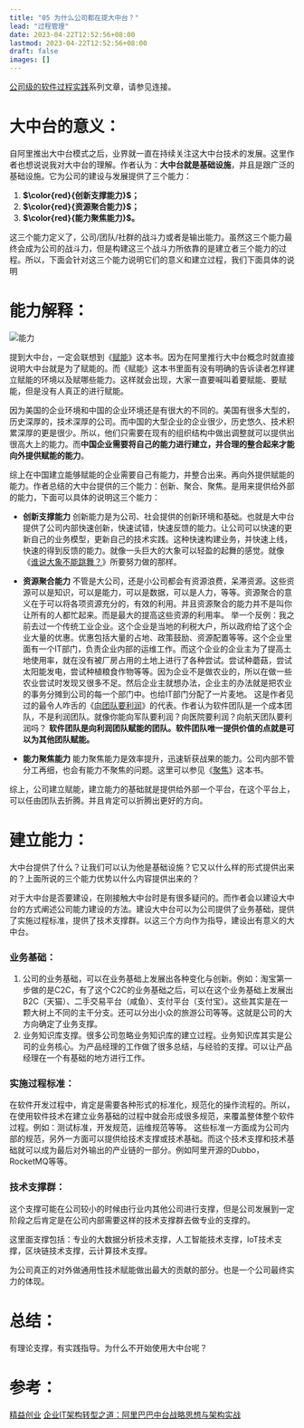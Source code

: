 ```yaml
---
title: "05 为什么公司都在提大中台？"
lead: "过程管理"
date: 2023-04-22T12:52:56+08:00
lastmod: 2023-04-22T12:52:56+08:00
draft: false
images: []
---
```


[公司级的软件过程实践](https://www.jianshu.com/c/e5ef522ce765)系列文章，请参见连接。

# 大中台的意义：

自阿里推出大中台模式之后，业界就一直在持续关注这大中台技术的发展。这里作者也想说说我对大中台的理解。作者认为：**大中台就是基础设施**，并且是跟广泛的基础设施。它为公司的建设与发展提供了三个能力：

1. **$\color{red}{创新支撑能力}$；**
2. **$\color{red}{资源聚合能力}$；**
3. **$\color{red}{能力聚焦能力}$。**

这三个能力定义了，公司/团队/社群的战斗力或者是输出能力。虽然这三个能力最终会成为公司的战斗力，但是构建这三个战斗力所依靠的是建立者三个能力的过程。所以，下面会针对这三个能力说明它们的意义和建立过程，我们下面具体的说明

# 能力解释：

![能力](https://upload-images.jianshu.io/upload_images/2454595-68b07b32ea49885f.png?imageMogr2/auto-orient/strip%7CimageView2/2/w/1240)

提到大中台，一定会联想到《[赋能](https://book.douban.com/subject/27204181/)》这本书。因为在阿里推行大中台概念时就直接说明大中台就是为了赋能的。而《赋能》这本书里面有没有明确的告诉读者怎样建立赋能的环境以及赋哪些能力。这样就会出现，大家一直要喊叫着要赋能、要赋能，但是没有人真正的进行赋能。

因为美国的企业环境和中国的企业环境还是有很大的不同的。美国有很多大型的，历史深厚的，技术深厚的公司。而中国的大型企业的企业很少，历史悠久、技术积累深厚的更是很少。所以，他们只需要在现有的组织结构中做出调整就可以提供出很高大上的能力。而**中国企业需要将自己的能力进行建立，并合理的整合起来才能向外提供赋能的能力**。

综上在中国建立能够赋能的企业需要自己有能力，并整合出来。再向外提供赋能的能力。作者总结的大中台提供的三个能力：创新、聚合、聚焦。是用来提供给外部的能力，下面可以具体的说明这三个能力：
- **创新支撑能力**
创新能力是为公司、社会提供的创新环境和基础。也就是大中台提供了公司内部快速创新，快速试错，快速反馈的能力。让公司可以快速的更新自己的业务模型，更新自己的技术实践。这种快速构建业务，并快速上线，快速的得到反馈的能力。就像一头巨大的大象可以轻盈的起舞的感觉。就像《[谁说大象不能跳舞？](https://book.douban.com/subject/1011509/)》所要努力做的那样。

- **资源聚合能力**
不管是大公司，还是小公司都会有资源浪费，呆滞资源。这些资源可以是知识，可以是能力，可以是数据，可以是人力，等等。资源聚合的意义在于可以将各项资源充分的，有效的利用。并且资源聚合的能力并不是叫你让所有的人都忙起来。而是最大的提高这些资源的利用率。
举一个反例：我之前去过一个传统工业企业。这个企业是当地的利税大户，所以政府给了这个企业大量的优惠。优惠包括大量的占地、政策鼓励、资源配置等等。这个企业里面有一个IT部门，负责企业内部的运维工作。而这个企业的企业主为了提高土地使用率，就在没有被厂房占用的土地上进行了各种尝试。尝试种蘑菇，尝试太阳能发电，尝试种植粮食作物等等。因为企业不是做农业的，所以在做一些农业尝试时发现又很多不足。然后企业主就想办法，企业主的办法就是把农业的事务分摊到公司的每一个部门中。也给IT部门分配了一片麦地。
这是作者见过的最令人咋舌的《[向团队要利润](https://book.douban.com/subject/6722003/)》的代表。作者认为软件团队是一个成本团队，不是利润团队。就像你能向军队要利润？向医院要利润？向航天团队要利润吗？
**软件团队是向利润团队赋能的团队。软件团队唯一提供价值的点就是可以为其他团队赋能。**

- **能力聚焦能力**
能力聚焦能力是效率提升，迅速斩获战果的能力。公司内部不管分工再细，也会有能力不聚焦的问题。这里可以参见《[聚焦](https://book.douban.com/subject/25795521/)》这本书。

综上，公司建立赋能，建立能力的基础就是提供给外部一个平台，在这个平台上，可以任由团队去折腾。并且肯定可以折腾出更好的方向。

# 建立能力：

大中台提供了什么？让我们可以认为他是基础设施？它又以什么样的形式提供出来的？上面所说的三个能力优势以什么内容提供出来的？

对于大中台是否要建设，在刚接触大中台时是有很多疑问的。而作者会以建设大中台的方式阐述公司能力建设的方法。建设大中台可以为公司提供了业务基础，提供了实施过程标准，提供了技术支撑群。以这三个方向作为指导，建设出有意义的大中台。

### 业务基础：

1. 公司的业务基础，可以在业务基础上发展出各种变化与创新。例如：淘宝第一步做的是C2C，有了这个C2C的业务基础之后，可以在这个业务基础上发展出B2C（天猫）、二手交易平台（咸鱼）、支付平台（支付宝）。这些其实是在一颗大树上不同的主干分支。还可以分出小众的旅游公司等等。这就是公司的大方向确定了业务支撑。
2. 业务知识库支撑。很多公司忽略业务知识库的建立过程。业务知识库其实是公司的业务核心。为产品经理的工作做了很多总结，与经验的支撑。可以让产品经理在一个有基础的地方进行工作。

### 实施过程标准：

在软件开发过程中，肯定是需要各种形式的标准化，规范化的操作流程的。所以，在使用软件技术在建立业务基础的过程中就会形成很多规范，来覆盖整体整个软件过程。例如：测试标准，开发规范，运维规范等等。
这些标准一方面成为公司内部的规范，另外一方面可以提供给技术支撑或技术基础。而这个技术支撑和技术基础就可以成为最后对外输出的产业链的一部分。例如阿里开源的Dubbo，RocketMQ等等。

### 技术支撑群：

这个支撑可能在公司较小的时候由行业内其他公司进行支撑，但是公司发展到一定阶段之后肯定是在公司内部需要这样的技术支撑群去做专业的支撑的。

这里面支撑包括：专业的大数据分析技术支撑，人工智能技术支撑，IoT技术支撑，区块链技术支撑，云计算技术支撑。

为公司真正的对外做通用性技术赋能做出最大的贡献的部分。也是一个公司最终实力的体现。

# 总结：
有理论支撑，有实践指导。为什么不开始使用大中台呢？

# 参考：
[精益创业](https://book.douban.com/subject/10945606/)
[企业IT架构转型之道：阿里巴巴中台战略思想与架构实战](https://book.douban.com/subject/27039508/)
